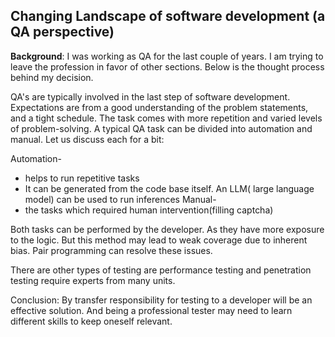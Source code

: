 ## Changing Landscape of software development (a QA perspective)

**Background**: I was working as QA for the last couple of years. I am trying to leave the profession in favor of other sections. Below is the thought process behind my decision.

QA's are typically involved in the last step of software development. Expectations are from a good understanding of the problem statements, and a tight schedule. The task comes with more repetition and varied levels of problem-solving. A typical QA task can be divided into automation and manual. Let us discuss each for a bit:

Automation- 
-  helps to run repetitive tasks
-  It can be generated from the code base itself. An LLM( large language model) can be used to run inferences 
Manual-
- the tasks which required human intervention(filling captcha)

Both tasks can be performed by the developer. As they have more exposure to the logic. But this method may lead to weak coverage due to inherent bias. Pair programming can resolve these issues.


There are other types of testing are performance testing and penetration testing require experts from many units.

Conclusion: By transfer responsibility for testing to a developer will be an effective solution. And being a professional tester may need to learn different skills to keep oneself relevant.


 

